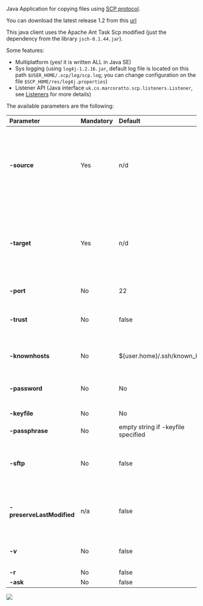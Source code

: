 Java Application for copying files using [SCP protocol](http://en.wikipedia.org/wiki/Secure_copy).

You can download the latest release 1.2 from this [url](http://scp-java-client.googlecode.com/svn/trunk/scp/build/scp_v1.2)

This java client uses the Apache Ant Task Scp modified (just the dependency from the library `jsch-0.1.44.jar`).

Some features:

  * Multiplatform (yes! it is written ALL in Java SE)
  * Sys logging (using `log4j-1.2.16.jar`, default log file is located on this path `$USER_HOME/.scp/log/scp.log`; you can change configuration on the file `$SCP_HOME/res/log4j.properties`)
  * Listener API (Java interface `uk.co.marcoratto.scp.listeners.Listener`, see [Listeners](Listeners.md) for more details)

The available parameters are the following:

| **Parameter** | **Mandatory** | **Default** | **Description** |
|:--------------|:--------------|:------------|:----------------|
| **-source**   | Yes           | n/d         | The source directory. This can be a local path or a remote path of the form `user[:password]@host:/directory/path`. :password can be omitted if you use key based authentication or specify the password attribute. The way remote path is recognized is whether it contains @ character or not. This will not work if your localPath contains @ character.|
| **-target**   | Yes           | n/d         | The target directory. This can be a local path or a remote path of the form `user[:password]@host:/directory/path`. :password can be omitted if you use key based authentication or specify the password attribute. The way remote path is recognized is whether it contains @ character or not. This will not work if your localPath contains @ character.|
| **-port**     | No            | 22          |The port to connect to on the remote host.|
| **-trust**    | No            | false       | This trusts all unknown hosts if set to true. Note If you set this to false (the default), the host you connect to must be listed in your knownhosts file, this also implies that the file exists.|
| **-knownhosts** | No            | ${user.home}/.ssh/known\_hosts | This sets the known hosts file to use to validate the identity of the remote host. This must be a SSH2 format file. SSH1 format is not supported.|
| **-password** | No            | No          | The password. Not if you are using key based authentication or the password has been given in the file or todir attribute.|
| **-keyfile**  | No            | No          | Location of the file holding the private key.|
| **-passphrase** | No            | empty string if -keyfile specified | Passphrase for your private key.|
| **-sftp**     | No            | false       | Determines whether SCP uses the sftp protocol. The sftp protocol is the file transfer protocol of SSH2. It is recommended that this be set to true if you are copying to/from a server that doesn't support scp1.|
| **-preserveLastModified** | n/a           | false       | Determines whether the last modification timestamp of downloaded files is preserved. It only works when transferring from a remote to a local system and probably doesn't work with a server that doesn't support SSH2.|
| **-v**        | No            | false       | Determines whether SCP outputs verbosely to the user. Currently this means outputting dots/stars showing the progress of a file transfer.|
| **-r**        | No            | false       | Search the file recursively.|
| **-ask**      | No            | false       | Ask to digit the password.|

[![](http://www2.clustrmaps.com/stats/maps-no_clusters/code.google.com-p-scp-java-client-thumb.jpg)](http://www2.clustrmaps.com/user/62210a608)